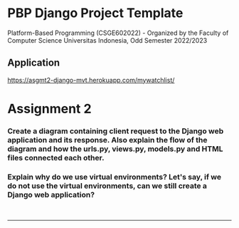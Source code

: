 # PBP Django Project Template

Platform-Based Programming (CSGE602022) - Organized by the Faculty of Computer Science Universitas Indonesia, Odd Semester 2022/2023

## Application
https://asgmt2-django-mvt.herokuapp.com/mywatchlist/

# Assignment 2
### Create a diagram containing client request to the Django web application and its response. Also explain the flow of the diagram and how the urls.py, views.py, models.py and HTML files connected each other.



### Explain why do we use virtual environments? Let's say, if we do not use the virtual environments, can we still create a Django web application?

<br>
<hr>